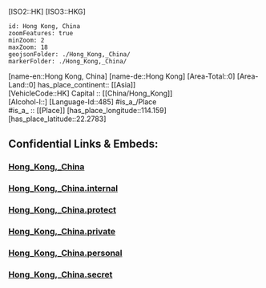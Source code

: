 ﻿---
location: [22.2783,114.159]
type: Country
tags:
- geo/Country

SpocWebEntityId: 26916
isDeleted: false
confidential: public

---
[ISO2::HK]
[ISO3::HKG]
```leaflet
id: Hong Kong, China
zoomFeatures: true 
minZoom: 2 
maxZoom: 18
geojsonFolder: ./Hong_Kong,_China/
markerFolder: ./Hong_Kong,_China/
```

[name-en::Hong Kong, China]
[name-de::Hong Kong]
[Area-Total::0]
[Area-Land::0]
has_place_continent:: [[Asia]]  
[VehicleCode::HK]
Capital :: [[China/Hong_Kong]]  
[Alcohol-l::]
[Language-Id::485]
#is_a_/Place  
#is_a_ :: [[Place]] 
[has_place_longitude::114.159]
[has_place_latitude::22.2783]



## Confidential Links & Embeds: 

### [Hong_Kong,_China](/_public/Earth/Continent/Asia/Asia~East/Hong_Kong,_China.md) 

### [Hong_Kong,_China.internal](/_internal/Earth/Continent/Asia/Asia~East/Hong_Kong,_China.internal.md) 

### [Hong_Kong,_China.protect](/_protect/Earth/Continent/Asia/Asia~East/Hong_Kong,_China.protect.md) 

### [Hong_Kong,_China.private](/_private/Earth/Continent/Asia/Asia~East/Hong_Kong,_China.private.md) 

### [Hong_Kong,_China.personal](/_personal/Earth/Continent/Asia/Asia~East/Hong_Kong,_China.personal.md) 

### [Hong_Kong,_China.secret](/_secret/Earth/Continent/Asia/Asia~East/Hong_Kong,_China.secret.md) 
